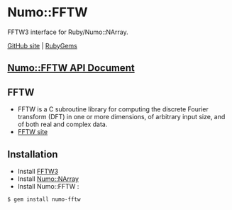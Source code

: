 # Numo::FFTW

FFTW3 interface for Ruby/Numo::NArray.

[GitHub site](https://github.com/ruby-numo/fftw) |
[RubyGems](https://rubygems.org/gems/numo-fftw)

## [Numo::FFTW API Document](https://ruby-numo.github.io/fftw/yard/Numo/FFTW.html)

## FFTW
* FFTW is a C subroutine library for computing the discrete Fourier transform (DFT) in one or more dimensions, of arbitrary input size, and of both real and complex data.
* [FFTW site](http://www.fftw.org/)

## Installation
* Install [FFTW3](http://www.fftw.org/)
* Install [Numo::NArray](https://github.com/ruby-numo/narray)
* Install Numo::FFTW :

```shell
$ gem install numo-fftw
```
